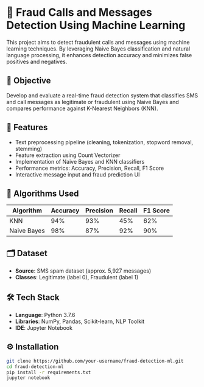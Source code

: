 # 📵 Fraud Calls and Messages Detection Using Machine Learning

This project aims to detect fraudulent calls and messages using machine learning techniques. By leveraging Naive Bayes classification and natural language processing, it enhances detection accuracy and minimizes false positives and negatives.

## 🎯 Objective

Develop and evaluate a real-time fraud detection system that classifies SMS and call messages as legitimate or fraudulent using Naive Bayes and compares performance against K-Nearest Neighbors (KNN).

## 🚀 Features

- Text preprocessing pipeline (cleaning, tokenization, stopword removal, stemming)
- Feature extraction using Count Vectorizer
- Implementation of Naive Bayes and KNN classifiers
- Performance metrics: Accuracy, Precision, Recall, F1 Score
- Interactive message input and fraud prediction UI

## 🧠 Algorithms Used

| Algorithm     | Accuracy | Precision | Recall | F1 Score |
|---------------|----------|-----------|--------|----------|
| KNN           | 94%      | 93%       | 45%    | 62%      |
| Naive Bayes   | 98%      | 87%       | 92%    | 90%      |

## 🗂️ Dataset

- **Source**: SMS spam dataset (approx. 5,927 messages)
- **Classes**: Legitimate (label 0), Fraudulent (label 1)

## 🛠️ Tech Stack

- **Language**: Python 3.7.6
- **Libraries**: NumPy, Pandas, Scikit-learn, NLP Toolkit
- **IDE**: Jupyter Notebook

## ⚙️ Installation

```bash
git clone https://github.com/your-username/fraud-detection-ml.git
cd fraud-detection-ml
pip install -r requirements.txt
jupyter notebook
